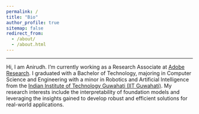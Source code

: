```yaml
---
permalink: /
title: "Bio"
author_profile: true
sitemap: false
redirect_from: 
  - /about/
  - /about.html
---
```


---

Hi, I am Anirudh. I’m currently working as a Research Associate at [Adobe Research](https://research.adobe.com/). I graduated with a Bachelor of Technology, majoring in Computer Science and Engineering with a minor in Robotics and Artificial Intelligence from the [Indian Institute of Technology Guwahati (IIT Guwahati)](https://www.iitg.ac.in/). My research interests include the interpretability of foundation models and leveraging the insights gained to develop robust and efficient solutions for real-world applications.

<!-- # Research -->
<!-- --- -->
